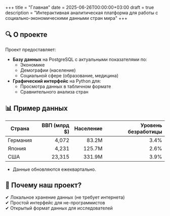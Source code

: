 +++
title = "Главная"
date = 2025-06-26T00:00:00+03:00
draft = true
description = "Интерактивная аналитическая платформа для работы с социально-экономическими данными стран мира"
+++

## 🔍 О проекте

Проект предоставляет:
- **Базу данных** на PostgreSQL с актуальными показателями по:
  - Экономике
  - Демографии (население)
  - Социальной сфере (образование, медицина)
- **Графический интерфейс** на Python для:
  - Просмотра данных в табличном формате
  - Сравнительного анализа стран

## 📊 Пример данных

| Страна       | ВВП (млрд $) | Население | Уровень безработицы |
|--------------|-------------:|----------:|--------------------:|
| Германия     | 4,072       | 83.2M     | 3.4%               |
| Япония       | 4,231       | 125.7M    | 2.6%               |
| США          | 23,315      | 331.9M    | 3.9%               |

- Данные обновляются ежеквартально.

## 📌 Почему наш проект?

✔ Локальное хранение данных (не требует интернета)  
✔ Простой интерфейс для не-программистов  
✔ Открытый формат данных для исследователей  
